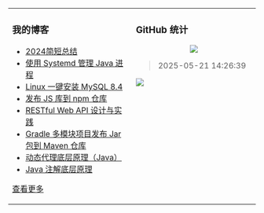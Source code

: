 <table align="center"><tr>
<td valign="top" width="50%">

### 我的博客
- [2024简短总结](https://taketoday.cn/articles/2024-year-end-summary)
- [使用 Systemd 管理 Java 进程](https://taketoday.cn/articles/using-systemd-to-manage-Java-processes)
- [Linux 一键安装 MySQL 8.4](https://taketoday.cn/articles/install-linux-mysql-8.4-in-one-click)
- [发布 JS 库到 npm 仓库](https://taketoday.cn/articles/publish-packages-to-npmjs)
- [RESTful Web API 设计与实践](https://taketoday.cn/articles/restful-web-api-design-and-practice)
- [Gradle 多模块项目发布 Jar 包到 Maven 仓库](https://taketoday.cn/articles/gradle-multi-module-projects-publish-packages-to-maven)
- [动态代理底层原理（Java）](https://taketoday.cn/articles/java-dynamic-proxy-underlying-principles)
- [Java 注解底层原理](https://taketoday.cn/articles/the-underlying-principles-of-java-annotations)

[查看更多](https://taketoday.cn)

</td>
<td valign="top" width="50%">

### GitHub 统计
<p align="center">
  <img src="https://github-readme-stats.vercel.app/api?username=TAKETODAY"/>
</p>

> 2025-05-21 14:26:39
    
<a title="Hits" target="_blank" href="https://github.com/TAKETODAY/TAKETODAY">
    <img src="https://hits.b3log.org/TAKETODAY/TAKETODAY.svg">
</a>

</td>
</tr></table>
